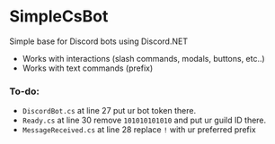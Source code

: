 ﻿# SimpleCsBot
Simple base for Discord bots using Discord.NET

- Works with interactions (slash commands, modals, buttons, etc..)
- Works with text commands (prefix)

### To-do:
- `DiscordBot.cs` at line 27 put ur bot token there.
- `Ready.cs` at line 30 remove `101010101010` and put ur guild ID there.
- `MessageReceived.cs` at line 28 replace `!` with ur preferred prefix

